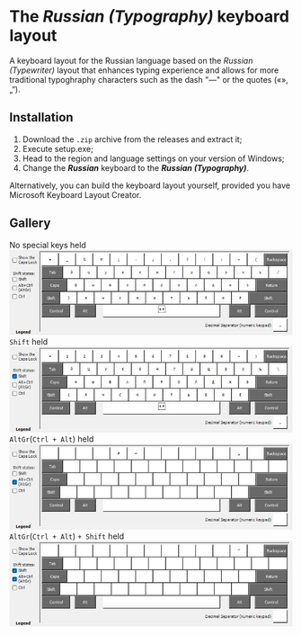 # The *Russian (Typography)* keyboard layout

A keyboard layout for the Russian language based on the *Russian (Typewriter)* layout that enhances typing experience and allows for more traditional typoghraphy characters such as the dash "—" or the quotes («»,„“).

## Installation

1. Download the `.zip` archive from the releases and extract it;
2. Execute setup.exe;
3. Head to the region and language settings on your version of Windows;
4. Change the ***Russian*** keyboard to the ***Russian (Typography)***.

Alternatively, you can build the keyboard layout yourself, provided you have Microsoft Keyboard Layout Creator.

## Gallery

No special keys held
![nothing](bin/ru-tg.jpg)
`Shift` held
![nothing](bin/ru-tgShft.jpg)
`AltGr`(`Ctrl + Alt`) held
![nothing](bin/ru-tgAltGr.jpg)
`AltGr`(`Ctrl + Alt`) `+ Shift` held
![nothing](bin/ru-tgShftAltGr.jpg)
